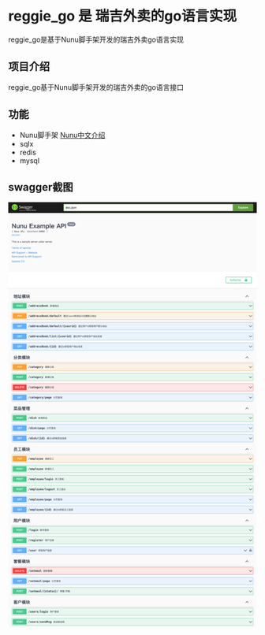 # reggie_go 是 瑞吉外卖的go语言实现

reggie_go是基于Nunu脚手架开发的瑞吉外卖go语言实现

## 项目介绍
reggie_go基于Nunu脚手架开发的瑞吉外卖的go语言接口

## 功能

- Nunu脚手架
  [Nunu中文介绍](https://github.com/go-nunu/nunu/blob/main/README_zh.md)
- sqlx
- redis
- mysql

## swagger截图

![swagger.jpg](https://github.com/isjiangc/reggie_go/blob/master/swagger.png)

